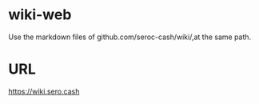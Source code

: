 # wiki-web
Use the markdown files of github.com/seroc-cash/wiki/,at the same path.

# URL
https://wiki.sero.cash
